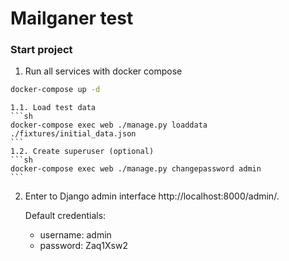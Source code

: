 # Mailganer test

### Start project

1. Run all services with docker compose
```sh
docker-compose up -d
```
    1.1. Load test data
    ```sh
    docker-compose exec web ./manage.py loaddata ./fixtures/initial_data.json
    ```
    1.2. Create superuser (optional)
    ```sh
    docker-compose exec web ./manage.py changepassword admin
    ```

2. Enter to Django admin interface http://localhost:8000/admin/.

    Default credentials:
    - username: admin
    - password: Zaq1Xsw2
